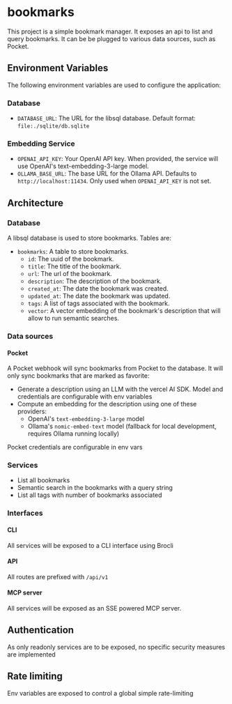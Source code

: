 # bookmarks

This project is a simple bookmark manager. It exposes an api to list and query bookmarks.
It can be be plugged to various data sources, such as Pocket.

## Environment Variables

The following environment variables are used to configure the application:

### Database

- `DATABASE_URL`: The URL for the libsql database. Default format: `file:./sqlite/db.sqlite`

### Embedding Service

- `OPENAI_API_KEY`: Your OpenAI API key. When provided, the service will use OpenAI's text-embedding-3-large model.
- `OLLAMA_BASE_URL`: The base URL for the Ollama API. Defaults to `http://localhost:11434`. Only used when `OPENAI_API_KEY` is not set.

## Architecture

### Database

A libsql database is used to store bookmarks.
Tables are:

- `bookmarks`: A table to store bookmarks.
  - `id`: The uuid of the bookmark.
  - `title`: The title of the bookmark.
  - `url`: The url of the bookmark.
  - `description`: The description of the bookmark.
  - `created_at`: The date the bookmark was created.
  - `updated_at`: The date the bookmark was updated.
  - `tags`: A list of tags associated with the bookmark.
  - `vector`: A vector embedding of the bookmark's description that will allow to run semantic searches.

### Data sources

#### Pocket

A Pocket webhook will sync bookmarks from Pocket to the database.
It will only sync bookmarks that are marked as favorite:

- Generate a description using an LLM with the vercel AI SDK. Model and credentials are configurable with env variables
- Compute an embedding for the description using one of these providers:
  - OpenAI's `text-embedding-3-large` model
  - Ollama's `nomic-embed-text` model (fallback for local development, requires Ollama running locally)

Pocket credentials are configurable in env vars

### Services

- List all bookmarks
- Semantic search in the bookmarks with a query string
- List all tags with number of bookmarks associated

### Interfaces

#### CLI

All services will be exposed to a CLI interface using Brocli

#### API

All routes are prefixed with `/api/v1`

#### MCP server

All services will be exposed as an SSE powered MCP server.

## Authentication

As only readonly services are to be exposed, no specific security measures are implemented

## Rate limiting

Env variables are exposed to control a global simple rate-limiting
